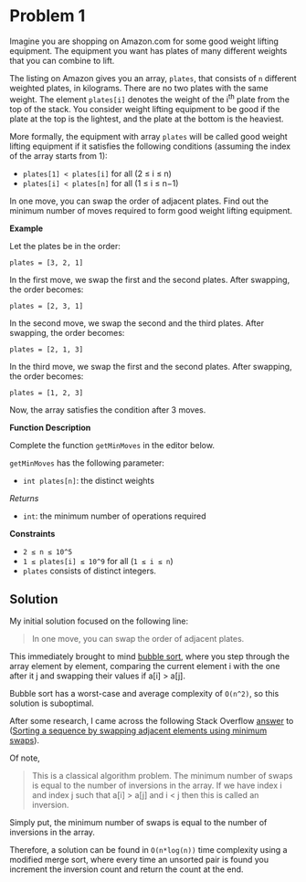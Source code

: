 # Problem 1

Imagine you are shopping on Amazon.com for some good weight lifting equipment. The equipment you want has plates of many different weights that you can combine to lift.

The listing on Amazon gives you an array, `plates`, that consists of `n` different weighted plates, in kilograms. There are no two plates with the same weight. The element `plates[i]` denotes the weight of the i<sup>th</sup> plate from the top of the stack. You consider weight lifting equipment to be good if the plate at the top is the lightest, and the plate at the bottom is the heaviest.

More formally, the equipment with array `plates` will be called good weight lifting equipment if it satisfies the following conditions (assuming the index of the array starts from 1):
* `plates[1] < plates[i]` for all (2 ≤ i ≤ n)
* `plates[i] < plates[n]` for all (1 ≤ i ≤ n−1)

In one move, you can swap the order of adjacent plates. Find out the minimum number of moves required to form good weight lifting equipment.

**Example**

Let the plates be in the order:

```
plates = [3, 2, 1]
```

In the first move, we swap the first and the second plates. After swapping, the order becomes:

```
plates = [2, 3, 1]
```

In the second move, we swap the second and the third plates. After swapping, the order becomes:

```
plates = [2, 1, 3]
```

In the third move, we swap the first and the second plates. After swapping, the order becomes:

```
plates = [1, 2, 3]
```

Now, the array satisfies the condition after 3 moves.

**Function Description**

Complete the function `getMinMoves` in the editor below.

`getMinMoves` has the following parameter:
* `int plates[n]`: the distinct weights

*Returns*
* `int`: the minimum number of operations required

**Constraints**
* `2 ≤ n ≤ 10^5`
* `1 ≤ plates[i] ≤ 10^9` for all (`1 ≤ i ≤ n`)
* `plates` consists of distinct integers.

## Solution

My initial solution focused on the following line:

>In one move, you can swap the order of adjacent plates.

This immediately brought to mind [bubble sort](https://en.wikipedia.org/wiki/Bubble_sort), where you step through the array element by element, comparing the current element i with the one after it j and swapping their values if a[i] > a[j].

Bubble sort has a worst-case and average complexity of `O(n^2)`, so this solution is suboptimal.

After some research, I came across the following Stack Overflow [answer](https://stackoverflow.com/a/20990301/9659079) to ([Sorting a sequence by swapping adjacent elements using minimum swaps](https://stackoverflow.com/questions/20990127/sorting-a-sequence-by-swapping-adjacent-elements-using-minimum-swaps)).

Of note,

>This is a classical algorithm problem. The minimum number of swaps is equal to the number of inversions in the array. If we have index i and index j such that a[i] > a[j] and i < j then this is called an inversion.

Simply put, the minimum number of swaps is equal to the number of inversions in the array.

Therefore, a solution can be found in `O(n*log(n))` time complexity using a modified merge sort, where every time an unsorted pair is found you increment the inversion count and return the count at the end.
